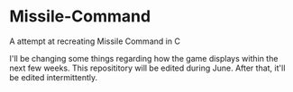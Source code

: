 # Missile-Command

A attempt at recreating Missile Command in C

I'll be changing some things regarding how the game displays within the next few weeks. This reposititory will be edited during June. After that, it'll be edited intermittently.
